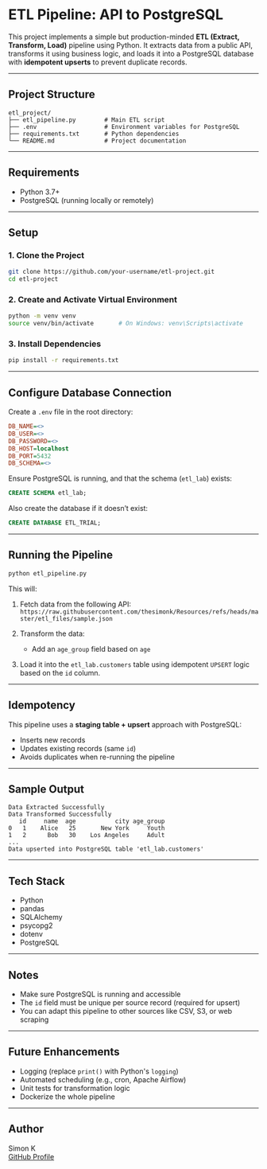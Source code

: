 # ETL Pipeline: API to PostgreSQL

This project implements a simple but production-minded **ETL (Extract, Transform, Load)** pipeline using Python. It extracts data from a public API, transforms it using business logic, and loads it into a PostgreSQL database with **idempotent upserts** to prevent duplicate records.

---

## Project Structure

```
etl_project/
├── etl_pipeline.py        # Main ETL script
├── .env                   # Environment variables for PostgreSQL
├── requirements.txt       # Python dependencies
└── README.md              # Project documentation
```

---

## Requirements

- Python 3.7+
- PostgreSQL (running locally or remotely)

---

## Setup

### 1. Clone the Project

```bash
git clone https://github.com/your-username/etl-project.git
cd etl-project
```

### 2. Create and Activate Virtual Environment

```bash
python -m venv venv
source venv/bin/activate       # On Windows: venv\Scripts\activate
```

### 3. Install Dependencies

```bash
pip install -r requirements.txt
```

---

## Configure Database Connection

Create a `.env` file in the root directory:

```ini
DB_NAME=<>
DB_USER=<>
DB_PASSWORD=<>
DB_HOST=localhost
DB_PORT=5432
DB_SCHEMA=<>
```

Ensure PostgreSQL is running, and that the schema (`etl_lab`) exists:

```sql
CREATE SCHEMA etl_lab;
```

Also create the database if it doesn’t exist:

```sql
CREATE DATABASE ETL_TRIAL;
```

---

## Running the Pipeline

```bash
python etl_pipeline.py
```

This will:

1. Fetch data from the following API:  
   `https://raw.githubusercontent.com/thesimonk/Resources/refs/heads/master/etl_files/sample.json`

2. Transform the data:
   - Add an `age_group` field based on `age`

3. Load it into the `etl_lab.customers` table using idempotent `UPSERT` logic based on the `id` column.

---

## Idempotency

This pipeline uses a **staging table + upsert** approach with PostgreSQL:

- Inserts new records
- Updates existing records (same `id`)
- Avoids duplicates when re-running the pipeline

---

## Sample Output

```text
Data Extracted Successfully
Data Transformed Successfully
   id     name  age           city age_group
0   1    Alice   25       New York     Youth
1   2      Bob   30    Los Angeles     Adult
...
Data upserted into PostgreSQL table 'etl_lab.customers'
```

---

## Tech Stack

- Python
- pandas
- SQLAlchemy
- psycopg2
- dotenv
- PostgreSQL

---

## Notes

- Make sure PostgreSQL is running and accessible
- The `id` field must be unique per source record (required for upsert)
- You can adapt this pipeline to other sources like CSV, S3, or web scraping

---

## Future Enhancements

- Logging (replace `print()` with Python's `logging`)
- Automated scheduling (e.g., cron, Apache Airflow)
- Unit tests for transformation logic
- Dockerize the whole pipeline

---

## Author

Simon K  
[GitHub Profile](https://github.com/thesimonk)
